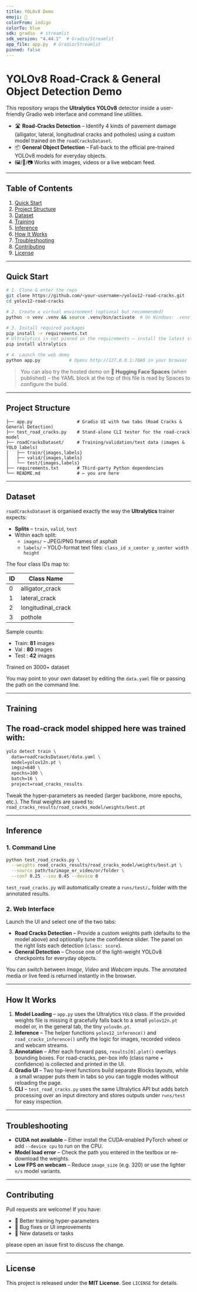```yaml
---
title: YOLOv8 Demo
emoji: 🚀
colorFrom: indigo
colorTo: blue
sdk: gradio  # streamlit
sdk_version: "4.44.1"  # Gradio/Streamlit 
app_file: app.py  # Gradio/Streamlit
pinned: false
---
```


# YOLOv8 Road-Crack & General Object Detection Demo

This repository wraps the **Ultralytics YOLOv8** detector inside a user-friendly Gradio web interface and command line utilities.

* 🛣 **Road-Cracks Detection** – Identify 4 kinds of pavement damage (alligator, lateral, longitudinal cracks and potholes) using a custom model trained on the `roadCracksDataset`.
* 📦 **General Object Detection** – Fall-back to the official pre-trained YOLOv8 models for everyday objects.
* 🖼️/🎥/📷 Works with images, videos or a live webcam feed.

---

## Table of Contents
1. [Quick Start](#quick-start)
2. [Project Structure](#project-structure)
3. [Dataset](#dataset)
4. [Training](#training)
5. [Inference](#inference)
6. [How It Works](#how-it-works)
7. [Troubleshooting](#troubleshooting)
8. [Contributing](#contributing)
9. [License](#license)

---

## Quick Start

```bash
# 1. Clone & enter the repo
git clone https://github.com/<your-username>/yolov12-road-cracks.git
cd yolov12-road-cracks

# 2. Create a virtual environment (optional but recommended)
python -m venv .venv && source .venv/bin/activate  # On Windows: .venv\Scripts\activate

# 3. Install required packages
pip install -r requirements.txt
# Ultralytics is not pinned in the requirements – install the latest stable:
pip install ultralytics

# 4. Launch the web demo
python app.py           # Opens http://127.0.0.1:7860 in your browser
```

> You can also try the hosted demo on **🤗 Hugging Face Spaces** (when published) – the YAML block at the top of this file is read by Spaces to configure the build.

---

## Project Structure

```text
├── app.py                 # Gradio UI with two tabs (Road Cracks & General Detection)
├── test_road_cracks.py    # Stand-alone CLI tester for the road-crack model
├── roadCracksDataset/     # Training/validation/test data (images & YOLO labels)
│   ├── train/{images,labels}
│   ├── valid/{images,labels}
│   └── test/{images,labels}
├── requirements.txt       # Third-party Python dependencies
└── README.md              # ← you are here
```

---

## Dataset

`roadCracksDataset` is organised exactly the way the **Ultralytics** trainer expects:

* **Splits** – `train`, `valid`, `test`
* Within each split:
  * `images/` – JPEG/PNG frames of asphalt
  * `labels/` – YOLO-format text files: `class_id x_center y_center width height`

The four class IDs map to:

| ID | Class Name          |
|----|---------------------|
| 0  | alligator_crack     |
| 1  | lateral_crack       |
| 2  | longitudinal_crack  |
| 3  | pothole             |

Sample counts:
* Train: **81** images
* Val  : **80** images
* Test : **42** images

Trained on 3000+ dataset 

You may point to your own dataset by editing the `data.yaml` file or passing the path on the command line.

---

## Training

## The road-crack model shipped here was trained with:

```bash
yolo detect train \
  data=roadCracksDataset/data.yaml \
  model=yolov12n.pt \
  imgsz=640 \
  epochs=100 \
  batch=16 \
  project=road_cracks_results
```

Tweak the hyper-parameters as needed (larger backbone, more epochs, etc.). The final weights are saved to:
`road_cracks_results/road_cracks_model/weights/best.pt`

---

## Inference

### 1. Command Line

```bash
python test_road_cracks.py \
  --weights road_cracks_results/road_cracks_model/weights/best.pt \
  --source path/to/image_or_video/or/folder \
  --conf 0.25 --iou 0.45 --device 0
```

`test_road_cracks.py` will automatically create a `runs/test/…` folder with the annotated results.

### 2. Web Interface

Launch the UI and select one of the two tabs:

* **Road Cracks Detection** – Provide a custom weights path (defaults to the model above) and optionally tune the confidence slider. The panel on the right lists each detection (`class: score`).
* **General Detection** – Choose one of the light-weight YOLOv8 checkpoints for everyday objects.

You can switch between *Image*, *Video* and *Webcam* inputs. The annotated media or live feed is returned instantly in the browser.

---

## How It Works

1. **Model Loading** – `app.py` uses the Ultralytics `YOLO` class. If the provided weights file is missing it gracefully falls back to a small `yolov12n.pt` model or, in the general tab, the tiny `yolov8n.pt`.
2. **Inference** – The helper functions `yolov12_inference()` and `road_cracks_inference()` unify the logic for images, recorded videos and webcam streams.
3. **Annotation** – After each forward pass, `results[0].plot()` overlays bounding boxes. For road-cracks, per-box info (class name + confidence) is collected and printed in the UI.
4. **Gradio UI** – Two top-level functions build separate Blocks layouts, while a small wrapper puts them in tabs so you can toggle modes without reloading the page.
5. **CLI** – `test_road_cracks.py` uses the same Ultralytics API but adds batch processing over an input directory and stores outputs under `runs/test` for easy inspection.

---

## Troubleshooting

* **CUDA not available** – Either install the CUDA-enabled PyTorch wheel or add `--device cpu` to run on the CPU.
* **Model load error** – Check the path you entered in the textbox or re-download the weights.
* **Low FPS on webcam** – Reduce `image_size` (e.g. 320) or use the lighter `n/s` model variants.

---

## Contributing

Pull requests are welcome! If you have:
* 🎯 Better training hyper-parameters
* 🐛 Bug fixes or UI improvements
* 📄 New datasets or tasks

please open an issue first to discuss the change.

---

## License

This project is released under the **MIT License**. See `LICENSE` for details.



